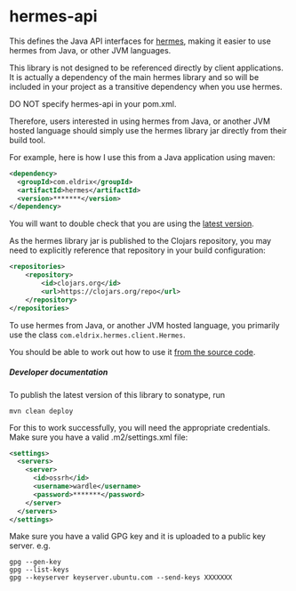 # hermes-api

This defines the Java API interfaces for [hermes](https://github.com/wardle/hermes), making
it easier to use hermes from Java, or other JVM languages. 

This library is not designed to be referenced directly by client applications. 
It is actually a dependency of the main hermes library and so will be included 
in your project as a transitive dependency when you use hermes.

DO NOT specify hermes-api in your pom.xml. 

Therefore, users interested in using hermes from Java, or another JVM hosted 
language should simply use the hermes library jar directly from their build tool. 

For example, here is how I use this from a Java application using maven:

```xml
<dependency>
  <groupId>com.eldrix</groupId>
  <artifactId>hermes</artifactId>
  <version>*******</version>
</dependency>
```

You will want to double check that you are using the [latest version](https://clojars.org/com.eldrix/hermes).

As the hermes library jar is published to the Clojars repository, you may need
to explicitly reference that repository in your build configuration:

```xml
<repositories>
    <repository>
        <id>clojars.org</id>
        <url>https://clojars.org/repo</url>
    </repository>
</repositories>
```

To use hermes from Java, or another JVM hosted language, you primarily use the
class `com.eldrix.hermes.client.Hermes`. 

You should be able to work out how to use it [from the source code](https://github.com/wardle/hermes-api/blob/main/src/main/java/com/eldrix/hermes/client/Hermes.java).



##### Developer documentation

To publish the latest version of this library to sonatype, run

```shell
mvn clean deploy
```

For this to work successfully, you will need the appropriate credentials.
Make sure you have a valid .m2/settings.xml file:
```xml
<settings>
  <servers>
    <server>
      <id>ossrh</id>
      <username>wardle</username>
      <password>*******</password>
    </server>
  </servers>
</settings>
```

Make sure you have a valid GPG key and it is uploaded to a public key server. e.g.
```shell
gpg --gen-key
gpg --list-keys
gpg --keyserver keyserver.ubuntu.com --send-keys XXXXXXX
```
